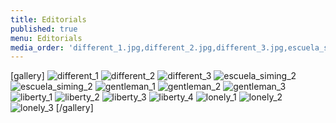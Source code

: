 ```yaml
---
title: Editorials
published: true
menu: Editorials
media_order: 'different_1.jpg,different_2.jpg,different_3.jpg,escuela_siming_1.jpg,escuela_siming_2.jpg,gentleman_1.jpg,gentleman_2.jpg,gentleman_3.jpg,liberty_1.jpg,liberty_2.jpg,liberty_3.jpg,liberty_4.jpg,lonely_1.jpg,lonely_2.jpg,lonely_3.jpg'
---
```


[gallery]
![different_1](different_1.jpg "different 1")
![different_2](different_2.jpg "different 2")
![different_3](different_3.jpg "different 3")
![escuela_siming_2](escuela_siming_1.jpg "escuela siming 1")
![escuela_siming_2](escuela_siming_2.jpg "escuela siming 2")
![gentleman_1](gentleman_1.jpg "gentleman 1")
![gentleman_2](gentleman_2.jpg "gentleman 2")
![gentleman_3](gentleman_3.jpg "gentleman 3")
![liberty_1](liberty_1.jpg "liberty 1")
![liberty_2](liberty_2.jpg "liberty 2")
![liberty_3](liberty_3.jpg "liberty 3")
![liberty_4](liberty_4.jpg "liberty 4")
![lonely_1](lonely_1.jpg "lonely 1")
![lonely_2](lonely_2.jpg "lonely 2")
![lonely_3](lonely_3.jpg "lonely 3")
[/gallery]